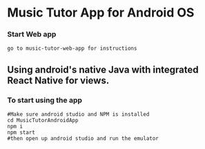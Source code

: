 # Music Tutor App for Android OS




### Start Web app

```
go to music-tutor-web-app for instructions
```


## Using android's native Java with integrated React Native for views.

### To start using the app

```
#Make sure android studio and NPM is installed
cd MusicTutorAndroidApp
npm i
npm start
#then open up android studio and run the emulator
```
